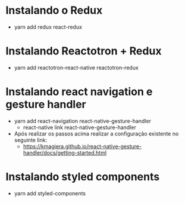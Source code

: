 # Instalando o Redux

- yarn add redux react-redux

# Instalando Reactotron + Redux

- yarn add reactotron-react-native reactotron-redux

# Instalando react navigation e gesture handler

- yarn add react-navigation react-native-gesture-handler
  - react-native link react-native-gesture-handler
- Após realizar os passos acima realizar a configuração existente no seguinte link:
  - https://kmagiera.github.io/react-native-gesture-handler/docs/getting-started.html

# Instalando styled components

- yarn add styled-components
